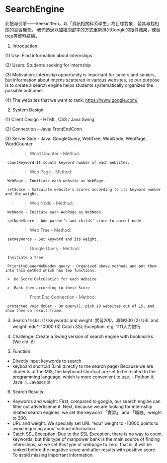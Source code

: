 # SearchEngine
此搜尋引擎——Seekin'tern，以「資訊相關科系學生」為目標對象，替其尋找相關的實習機會。
我們透過以加權關鍵字的方式重新排列Google的搜尋結果，練習tree等資料結構。 



1. Introduction:

(1)	Use:
Find information about internships

(2)	Users:
Students seeking for internship

(3)	Motivation: 
Internship opportunity is important for juniors and seniors, but information about interns scattered in various websites, so our purpose is to create a search engine helps students systematically organized the possible outcome.

(4)	The websites that we want to rank: https://www.google.com/


2. 	System Design:

(1) Client Design - HTML, CSS / Java Swing

(2) Connection - Java: FrontEndConn

(3) Server Side - Java: GoogleQuery, WebTree, WebNode, WebPage, WordCounter
 
  >> Word Counter - Method:

     countKeyword-It counts keyword number of each websites.
     
  >> Web Page - Method:

     WebPage - Innitiate each website as WebPage.	
     
     setScore - Calculate website’s scores according to its keyword number and the weight.
     
  >> Web Node - Method:
  
     WebNode - Initiate each WebPage as WebNode.
     
     setNodeScore - Add parent’s and childs’ score to parent node.
     
  >> Web Tree - Method:
  
     setKeyWords - Set keyword and its weight.
     
  >> Google Query - Method:
  
     Innitiate a Tree
     
     PriorityQueue<WebNode> query - Organized above methods and put them into this method which has two functions.
     
     >	Do Score Calculation for each Website
     
     >	Rank them according to their Score
     
  >> Front End Connection - Method:
  
     protected void doGet - Do query(), pick 10 websites out of 15, and show them on result frame. 

  
3. Search tricks:
(1)	Keywords and weight:
實習*200、職缺*200
(2)	URL and weight:
edu*-10000
(3)	Catch SSL Exception:
e.g. 1111人力銀行
  
  
4. Challenge:
Create a Swing version of search engine with bookmarks (We did it!)
  
  
5. Function:
-	Directly input keywords to search
-	keyboard shortcut (Link directly to the search page)
  Because we are students of the MIS, the keyboard shortcut are set to be related to the programming language, which is more convenient to use.
  i.	Python
  ii.	Java
  iii.	Javascript
  
  
6. Search Results: 
-	Keywords and weight:
  First, compared to google, our search engine can filter out advertisement. Next, because we are looking for internship related search engines, we set the keyword 「實習」 and 「職缺」weight to 200. 
-	URL and weight:
  We specially set URL “edu” weight to -10000 points to avoid inquiring about school information. 
-	Catch SSL Exception:
  Due to the SSL Exception, there is no way to count keywords, but this type of manpower bank is the main source of finding internships, so we set this type of     webpage to zero, that is, it will be ranked before the negative score and after results with positive score. To avoid missing important information.
